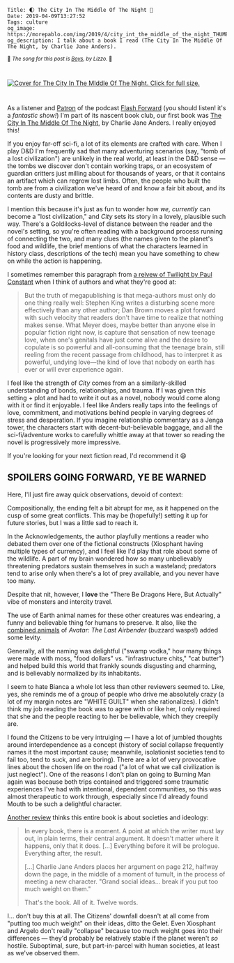     Title: 🌓 The City In The Middle Of The Night 🐊
    Date: 2019-04-09T13:27:52
    Tags: culture
    og_image: https://morepablo.com/img/2019/4/city_int_the_middle_of_the_night_THUMB.jpg
    og_description: I talk about a book I read (The City In The Middle Of The Night, by Charlie Jane Anders).

<small>🎵 <em>The song for this post is <a href="https://www.youtube.com/watch?v=HQliEKPg1Qk">Boys</a>, by Lizzo.</em> 🎵</small>

<div class="caption-img-block" style="margin: 25px auto">
<a href="/img/2019/4/city_int_the_middle_of_the_night.jpg" target="blank">
<img src="/img/2019/4/city_int_the_middle_of_the_night_THUMB.jpg" alt="Cover for The City In The MIddle Of The Night.  Click for full size." style="margin: 15px auto;" />
</a>
</div>

As a listener and [Patron][1] of the podcast [Flash Forward][2] (you should
listen! it's a _fantastic show!_) I'm part of its nascent book club, our first
book was [The City In The Middle Of The Night][3], by Charlie Jane Anders. I
really enjoyed this!

<!-- more -->

If you enjoy far-off sci-fi, a lot of its elements are crafted with care.
When I play D&D I'm frequently sad that many adventuring scenarios (say, "tomb
of a lost civilization") are unlikely in the real world, at least in
the D&D sense — the tombs we discover don't contain working traps, or an
ecosystem of guardian critters just milling about for thousands of years, or
that it contains an artifact which can regrow lost limbs. Often, the people who
built the tomb are from a civilization we've heard of and know a fair bit about,
and its contents are dusty and brittle.

I mention this because it's just as fun to wonder how _we, currently_ can become
a "lost civilization," and _City_ sets its story in a lovely, plausible such
way. There's a Goldilocks-level of distance between the reader and the novel's
setting, so you're often reading with a background process running of connecting
the two, and many clues (the names given to the planet's food and wildlife, the
brief mentions of what the characters learned in history class, descriptions of
the tech) mean you have something to chew on while the action is happening.

I sometimes remember this paragraph from [a reivew of Twilight by Paul
Constant][5] when I think of authors and what they're good at:

> But the truth of megapublishing is that mega-authors must only do one thing
> really well: Stephen King writes a disturbing scene more effectively than any
> other author; Dan Brown moves a plot forward with such velocity that readers
> don't have time to realize that nothing makes sense. What Meyer does, maybe
> better than anyone else in popular fiction right now, is capture that
> sensation of new teenage love, when one's genitals have just come alive and
> the desire to copulate is so powerful and all-consuming that the teenage
> brain, still reeling from the recent passage from childhood, has to interpret
> it as powerful, undying love—the kind of love that nobody on earth has ever or
> will ever experience again.

I feel like the strength of _City_ comes from an a similarly-skilled
understanding of bonds, relationships, and trauma. If I was given this setting +
plot and had to write it out as a novel, nobody would come along with it or find
it enjoyable. I feel like Anders really taps into the feelings of love,
commitment, and motivations behind people in varying degrees of stress and
desperation. If you imagine relationship commentary as a Jenga tower, the
characters start with decent-but-believable baggage, and all the
sci-fi/adventure works to carefully whittle away at that tower so reading the
novel is progressively more impressive.  

If you're looking for your next fiction read, I'd recommend it 😄

## SPOILERS GOING FORWARD, YE BE WARNED

Here, I'll just fire away quick observations, devoid of context:

Compositionally, the ending felt a bit abrupt for me, as it happened on the cusp
of some great conflicts. This may be (hopefully!) setting it up for future
stories, but I was a little sad to reach it.

In the Acknowledgements, the author playfully mentions a reader who debated them
over one of the fictional constructs (Xiosphant having multiple types of
currency), and I feel like I'd play that role about some of the wildlife. A part
of my brain wondered how so many unbelievably threatening predators sustain
themselves in such a wasteland; predators tend to arise only when there's a lot
of prey available, and you never have too many.

Despite that nit, however, I **love** the "There Be Dragons Here, But Actually"
vibe of monsters and intercity travel.

The use of Earth animal names for these other creatures was endearing, a funny
and believable thing for humans to preserve. It also, like the [combined
animals][6] of _Avatar: The Last Airbender_ (buzzard wasps!) added some levity.

Generally, all the naming was delightful ("swamp vodka," how many things were
made with moss, "food dollars" vs. "infrastructure chits," "cat butter") and
helped build this world that frankly sounds disgusting and charming, and is
believably normalized by its inhabitants.

I seem to hate Bianca a whole lot less than other reviewers seemed to. Like,
yes, she reminds me of a group of people who drive me absolutely crazy (a lot of
my margin notes are "WHITE GUILT" when she rationalizes). I didn't think my
job reading the book was to agree with or like her, I only required that she and
the people reacting to her be believable, which they creepily are.

I found the Citizens to be very intruiging — I have a lot of jumbled thoughts
around interdependence as a concept (history of social collapse frequently names
it the most important cause; meanwhile, isolationist societies tend to fail too,
tend to suck, and are boring). There are a lot of very provocative lines about
the chosen life on the road ("a lot of what we call civilization is just
neglect"). One of the reasons I don't plan on going to Burning Man again was
because both trips contained and triggered some traumatic experiences I've had
with intentional, dependent communities, so this was almost therapeutic to work
through, especially since I'd already found Mouth to be such a delightful
character.

[Another review][4] thinks this entire book is about societies and ideology:

> In every book, there is a moment. A point at which the writer must lay out, in
> plain terms, their central argument. It doesn't matter where it happens, only
> that it does. […] Everything before it will be prologue. Everything after,
> the result.
>
> […] Charlie Jane Anders places her argument on page 212, halfway down the
> page, in the middle of a moment of tumult, in the process of meeting a new
> character. "Grand social ideas… break if you put too much weight on them."
> 
> That's the book. All of it. Twelve words.

I… don't buy this at all. The Citizens' downfall doesn't at all come from
"putting too much weight" on their ideas, ditto the Gelet. Even Xiosphant and
Argelo don't really "collapse" because too much weight goes into their
differences — they'd probably be relatively stable if the planet weren't _so_
hostile. Suboptimal, sure, but part-in-parcel with human societies, at least as
we've observed them.

   [1]: https://www.patreon.com/flashforwardpod
   [2]: https://www.flashforwardpod.com/
   [3]: https://us.macmillan.com/books/9780765379962
   [4]: https://www.npr.org/2019/02/17/694892002/in-the-city-in-the-middle-of-the-night-big-ideas-lead-to-big-upheavals
   [5]: https://www.thestranger.com/seattle/monster-mash-notes/Content?oid=638178
   [6]: https://www.buzzfeed.com/donnad/beginners-guide-to-the-outrageous-animals-of-avatar-the-last

